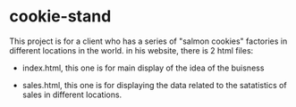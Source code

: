 # cookie-stand

This project is for a client who has a series of "salmon cookies" factories in different locations in the world.
in his website, there is 2 html files: 
+ index.html, this one is for main display of the idea of the buisness

+ sales.html, this one is for displaying the data related to the satatistics of sales in different locations. 